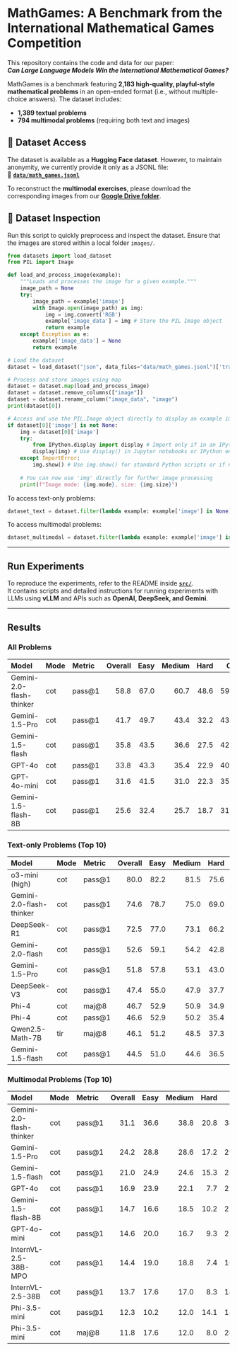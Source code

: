 # MathGames: A Benchmark from the International Mathematical Games Competition  

This repository contains the code and data for our paper:  
**_Can Large Language Models Win the International Mathematical Games?_**  

MathGames is a benchmark featuring **2,183 high-quality, playful-style mathematical problems** in an open-ended format (i.e., without multiple-choice answers). The dataset includes:  
- **1,389 textual problems**  
- **794 multimodal problems** (requiring both text and images)  

## 📂 Dataset Access  

The dataset is available as a **Hugging Face dataset**. However, to maintain anonymity, we currently provide it only as a JSONL file:  
📄 **[`data/math_games.jsonl`](data/math_games.jsonl)**  

To reconstruct the **multimodal exercises**, please download the corresponding images from our **[Google Drive folder](https://drive.google.com/drive/folders/1Dq32HB9E5HWTdL5HWC66CAmotwFnUpDk?usp=sharing)**.

## 🔎 Dataset Inspection 

Run this script to quickly preprocess and inspect the dataset. Ensure that the images are stored within a local folder `images/`.

```python
from datasets import load_dataset
from PIL import Image

def load_and_process_image(example):
    """Loads and processes the image for a given example."""
    image_path = None
    try:
        image_path = example['image']
        with Image.open(image_path) as img:
            img = img.convert('RGB')
            example['image_data'] = img # Store the PIL Image object
            return example
    except Exception as e:
        example['image_data'] = None
        return example

# Load the dataset
dataset = load_dataset("json", data_files="data/math_games.jsonl")['train']

# Process and store images using map
dataset = dataset.map(load_and_process_image)
dataset = dataset.remove_columns(["image"])
dataset = dataset.rename_column("image_data", "image")
print(dataset[0])

# Access and use the PIL.Image object directly to display an example image
if dataset[0]['image'] is not None:
    img = dataset[0]['image']
    try:
        from IPython.display import display # Import only if in an IPython environment
        display(img) # Use display() in Jupyter notebooks or IPython environments
    except ImportError:
        img.show() # Use img.show() for standard Python scripts or if not in an IPython environment
        
    # You can now use 'img' directly for further image processing
    print(f"Image mode: {img.mode}, size: {img.size}")
```

To access text-only problems:

```python
dataset_text = dataset.filter(lambda example: example['image'] is None)
```

To access multimodal problems:
```python
dataset_multimodal = dataset.filter(lambda example: example['image'] is not None)
```

---

## Run Experiments  

To reproduce the experiments, refer to the README inside **[`src/`](src/)**.  
It contains scripts and detailed instructions for running experiments with LLMs using **vLLM** and APIs such as **OpenAI, DeepSeek, and Gemini**.  


---

## Results 

### All Problems 
| Model                    | Mode   | Metric   |   Overall |   Easy  |   Medium  |   Hard  |   CE  |   C1  |   C2  |   L1  |   L2  |   GP  |   HC |
|:-------------------------|:-------|:---------|------------------:|---------------------------:|-----------------------------:|---------------------------:|-----------------------:|-----------------------:|-----------------------:|-----------------------:|-----------------------:|-----------------------:|-----------------------:|
| Gemini-2.0-flash-thinker | cot    | pass@1    |              58.8 |                       67.0 |                         60.7 |                       48.6 |                   59.0 |                   56.8 |                   61.5 |                   60.3 |                   58.7 |                   52.2 |                   48.4 |
| Gemini-1.5-Pro           | cot    | pass@1    |              41.7 |                       49.7 |                         43.4 |                       32.2 |                   43.7 |                   40.9 |                   43.3 |                   42.1 |                   40.0 |                   33.5 |                   29.3 |
| Gemini-1.5-flash         | cot    | pass@1    |              35.8 |                       43.5 |                         36.6 |                       27.5 |                   42.3 |                   36.5 |                   37.5 |                   36.2 |                   34.1 |                   28.1 |                   24.0 |
| GPT-4o                   | cot    | pass@1    |              33.8 |                       43.3 |                         35.4 |                       22.9 |                   40.9 |                   34.7 |                   35.1 |                   32.9 |                   31.2 |                   23.3 |                   20.5 |
| GPT-4o-mini              | cot    | pass@1    |              31.6 |                       41.5 |                         31.0 |                       22.3 |                   35.6 |                   31.7 |                   33.3 |                   31.9 |                   30.3 |                   23.0 |                   20.9 |
| Gemini-1.5-flash-8B      | cot    | pass@1    |              25.6 |                       32.4 |                         25.7 |                       18.7 |                   31.1 |                   26.4 |                   27.0 |                   25.2 |                   23.6 |                   17.2 |                   15.4 |

### Text-only Problems (Top 10)

| Model                    | Mode   | Metric   |   Overall |   Easy  |   Medium  |   Hard  |   CE  |   C1  |   C2  |   L1  |   L2  |   GP |   HC  |
|:-------------------------|:-------|:---------|------------------:|---------------------------:|-----------------------------:|---------------------------:|-----------------------:|-----------------------:|-----------------------:|-----------------------:|-----------------------:|-----------------------:|-----------------------:|
| o3-mini (high)            | cot    | pass@1    |              80.0 |                       82.2 |                         81.5 |                       75.6 |                   84.8 |                   82.2 |                   81.7 |                   80.7 |                   79.2 |                   78.2 |                   75.9 |
| Gemini-2.0-flash-thinker | cot    | pass@1    |              74.6 |                       78.7 |                         75.0 |                       69.0 |                   85.0 |                   77.8 |                   76.7 |                   75.3 |                   73.2 |                   70.4 |                   69.8 |
| DeepSeek-R1              | cot    | pass@1    |              72.5 |                       77.0 |                         73.1 |                       66.2 |                   82.2 |                   75.3 |                   74.9 |                   73.3 |                   70.9 |                   67.3 |                   66.4 |
| Gemini-2.0-flash         | cot    | pass@1    |              52.6 |                       59.1 |                         54.2 |                       42.8 |                   55.1 |                   56.0 |                   55.0 |                   53.1 |                   50.5 |                   43.2 |                   40.3 |
| Gemini-1.5-Pro           | cot    | pass@1    |              51.8 |                       57.8 |                         53.1 |                       43.0 |                   58.9 |                   53.8 |                   53.0 |                   51.8 |                   50.0 |                   43.4 |                   41.6 |
| DeepSeek-V3              | cot    | pass@1    |              47.4 |                       55.0 |                         47.9 |                       37.7 |                   62.6 |                   49.1 |                   48.9 |                   47.3 |                   44.9 |                   37.2 |                   32.2 |
| Phi-4                     | cot    | maj@8     |              46.7 |                       52.9 |                         50.9 |                       34.9 |                   66.4 |                   51.8 |                   48.1 |                   46.0 |                   43.7 |                   37.0 |                   32.2 |
| Phi-4                     | cot    | pass@1    |              46.6 |                       52.9 |                         50.2 |                       35.4 |                   62.6 |                   51.6 |                   48.6 |                   46.4 |                   44.1 |                   37.2 |                   33.5 |
| Qwen2.5-Math-7B          | tir    | maj@8     |              46.1 |                       51.2 |                         48.5 |                       37.3 |                   56.1 |                   46.6 |                   46.7 |                   45.7 |                   45.4 |                   38.7 |                   34.9 |
| Gemini-1.5-flash         | cot    | pass@1    |              44.5 |                       51.0 |                         44.6 |                       36.5 |                   57.0 |                   48.5 |                   46.7 |                   45.2 |                   42.8 |                   36.7 |                   33.8 |

### Multimodal Problems (Top 10)

| Model                    | Mode   | Metric   |   Overall |   Easy |   Medium  |   Hard  |   CE  |   C1  |   C2 |   L1 |   L2  |   GP  |   HC |
|:-------------------------|:-------|:---------|------------------:|---------------------------:|-----------------------------:|---------------------------:|-----------------------:|-----------------------:|-----------------------:|-----------------------:|-----------------------:|-----------------------:|-----------------------:|
| Gemini-2.0-flash-thinker | cot    | pass@1    |              31.1 |                       36.6 |                         38.8 |                       20.8 |                   34.8 |                   29.6 |                   31.4 |                   29.2 |                   28.1 |                   23.3 |                   21.3 |
| Gemini-1.5-Pro           | cot    | pass@1    |              24.2 |                       28.8 |                         28.6 |                       17.2 |                   29.6 |                   24.2 |                   23.9 |                   21.9 |                   18.8 |                   17.7 |                   13.7 |
| Gemini-1.5-flash         | cot    | pass@1    |              21.0 |                       24.9 |                         24.6 |                       15.3 |                   28.7 |                   21.7 |                   19.9 |                   18.2 |                   16.6 |                   14.8 |                   12.0 |
| GPT-4o                   | cot    | pass@1    |              16.9 |                       23.9 |                         22.1 |                        7.7 |                   23.5 |                   18.2 |                   16.5 |                   13.6 |                   11.7 |                    8.5 |                    7.6 |
| Gemini-1.5-flash-8B      | cot    | pass@1    |              14.7 |                       16.6 |                         18.5 |                       10.2 |                   22.6 |                   15.3 |                   13.4 |                   12.7 |                   11.5 |                    9.9 |                    8.7 |
| GPT-4o-mini              | cot    | pass@1    |              14.6 |                       20.0 |                         16.7 |                        9.3 |                   22.6 |                   18.2 |                   14.6 |                   11.9 |                   10.3 |                    9.5 |                    9.3 |
| InternVL-2.5-38B-MPO     | cot    | pass@1    |              14.4 |                       19.0 |                         18.8 |                        7.4 |                   16.5 |                   16.6 |                   14.2 |                   12.5 |                   11.7 |                    9.2 |                    7.6 |
| InternVL-2.5-38B         | cot    | pass@1    |              13.7 |                       17.6 |                         17.0 |                        8.3 |                   14.8 |                   14.6 |                   13.6 |                   11.5 |                    9.9 |                    7.4 |                    6.6 |
| Phi-3.5-mini                   | cot    | pass@1    |              12.3 |                       10.2 |                         12.0 |                       14.1 |                   14.8 |                   15.3 |                   12.9 |                   12.7 |                   12.5 |                   12.7 |                   14.2 |
| Phi-3.5-mini                   | cot    | maj@8     |              11.8 |                       17.6 |                         12.0 |                        8.0 |                   24.4 |                   11.2 |                   11.4 |                   11.1 |                   10.3 |                    7.4 |                    7.1 |
